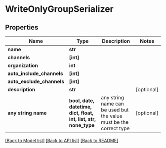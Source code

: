 # WriteOnlyGroupSerializer


## Properties
Name | Type | Description | Notes
------------ | ------------- | ------------- | -------------
**name** | **str** |  | 
**channels** | **[int]** |  | 
**organization** | **int** |  | 
**auto_include_channels** | **[int]** |  | 
**auto_exclude_channels** | **[int]** |  | 
**description** | **str** |  | [optional] 
**any string name** | **bool, date, datetime, dict, float, int, list, str, none_type** | any string name can be used but the value must be the correct type | [optional]

[[Back to Model list]](../README.md#documentation-for-models) [[Back to API list]](../README.md#documentation-for-api-endpoints) [[Back to README]](../README.md)


